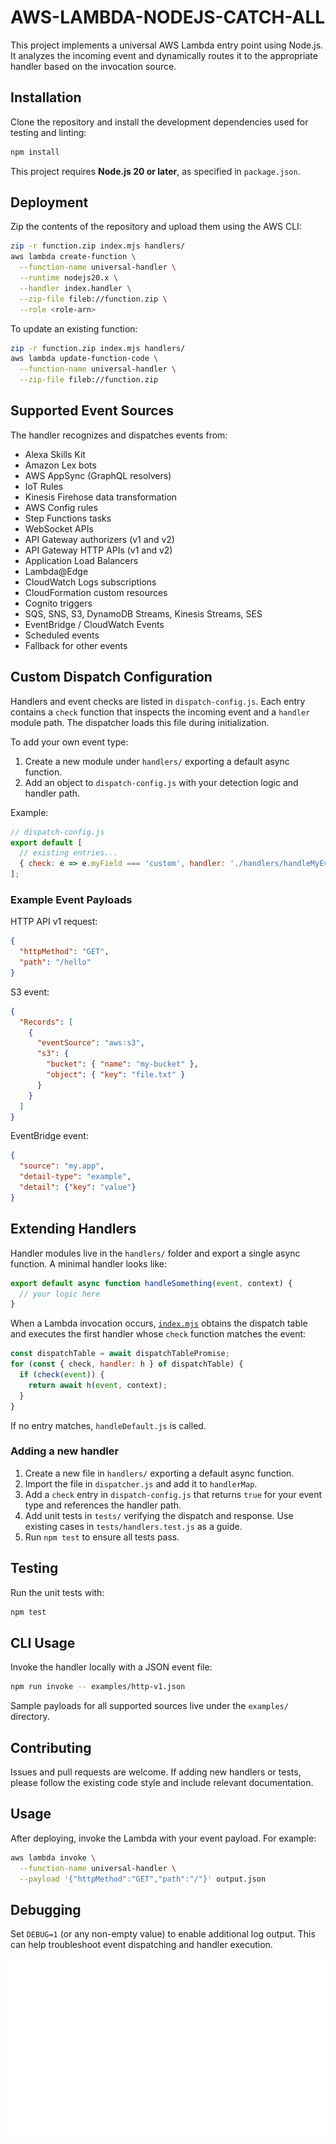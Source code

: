 # **AWS-LAMBDA-NODEJS-CATCH-ALL**

This project implements a universal AWS Lambda entry point using Node.js. It analyzes the incoming event and dynamically routes it to the appropriate handler based on the invocation source.

## Installation

Clone the repository and install the development dependencies used for
testing and linting:

```bash
npm install
```

This project requires **Node.js 20 or later**, as specified in
`package.json`.

## Deployment

Zip the contents of the repository and upload them using the AWS CLI:

```bash
zip -r function.zip index.mjs handlers/
aws lambda create-function \
  --function-name universal-handler \
  --runtime nodejs20.x \
  --handler index.handler \
  --zip-file fileb://function.zip \
  --role <role-arn>
```

To update an existing function:

```bash
zip -r function.zip index.mjs handlers/
aws lambda update-function-code \
  --function-name universal-handler \
  --zip-file fileb://function.zip
```

## Supported Event Sources

The handler recognizes and dispatches events from:

- Alexa Skills Kit
- Amazon Lex bots
- AWS AppSync (GraphQL resolvers)
- IoT Rules
- Kinesis Firehose data transformation
- AWS Config rules
- Step Functions tasks
- WebSocket APIs
- API Gateway authorizers (v1 and v2)
- API Gateway HTTP APIs (v1 and v2)
- Application Load Balancers
- Lambda@Edge
- CloudWatch Logs subscriptions
- CloudFormation custom resources
- Cognito triggers
- SQS, SNS, S3, DynamoDB Streams, Kinesis Streams, SES
- EventBridge / CloudWatch Events
- Scheduled events
- Fallback for other events

## Custom Dispatch Configuration

Handlers and event checks are listed in `dispatch-config.js`. Each entry
contains a `check` function that inspects the incoming event and a `handler`
module path. The dispatcher loads this file during initialization.

To add your own event type:

1. Create a new module under `handlers/` exporting a default async function.
2. Add an object to `dispatch-config.js` with your detection logic and handler
   path.

Example:

```js
// dispatch-config.js
export default [
  // existing entries...
  { check: e => e.myField === 'custom', handler: './handlers/handleMyEvent.js' },
];
```

### Example Event Payloads

HTTP API v1 request:

```json
{
  "httpMethod": "GET",
  "path": "/hello"
}
```

S3 event:

```json
{
  "Records": [
    {
      "eventSource": "aws:s3",
      "s3": {
        "bucket": { "name": "my-bucket" },
        "object": { "key": "file.txt" }
      }
    }
  ]
}
```

EventBridge event:

```json
{
  "source": "my.app",
  "detail-type": "example",
  "detail": {"key": "value"}
}
```

## Extending Handlers

Handler modules live in the `handlers/` folder and export a single async
function. A minimal handler looks like:

```js
export default async function handleSomething(event, context) {
  // your logic here
}
```

When a Lambda invocation occurs, [`index.mjs`](index.mjs) obtains the dispatch
table and executes the first handler whose `check` function matches the event:

```js
const dispatchTable = await dispatchTablePromise;
for (const { check, handler: h } of dispatchTable) {
  if (check(event)) {
    return await h(event, context);
  }
}
```

If no entry matches, `handleDefault.js` is called.

### Adding a new handler

1. Create a new file in `handlers/` exporting a default async function.
2. Import the file in `dispatcher.js` and add it to `handlerMap`.
3. Add a `check` entry in `dispatch-config.js` that returns `true` for your
   event type and references the handler path.
4. Add unit tests in `tests/` verifying the dispatch and response. Use existing
   cases in `tests/handlers.test.js` as a guide.
5. Run `npm test` to ensure all tests pass.

## Testing

Run the unit tests with:

```bash
npm test
```

## CLI Usage

Invoke the handler locally with a JSON event file:

```bash
npm run invoke -- examples/http-v1.json
```

Sample payloads for all supported sources live under the `examples/` directory.

## Contributing

Issues and pull requests are welcome. If adding new handlers or tests,
please follow the existing code style and include relevant documentation.

## Usage

After deploying, invoke the Lambda with your event payload. For example:

```bash
aws lambda invoke \
  --function-name universal-handler \
  --payload '{"httpMethod":"GET","path":"/"}' output.json
```

## Debugging

Set `DEBUG=1` (or any non-empty value) to enable additional log output. This can help troubleshoot event dispatching and handler execution.

![JAPER](https://github.com/japertechnology/DEVELOPER-JAPER-IO/blob/df569f40620c4f737ecd81938f2bcf0df4760f3b/asset/images/JAPER-White.png)
